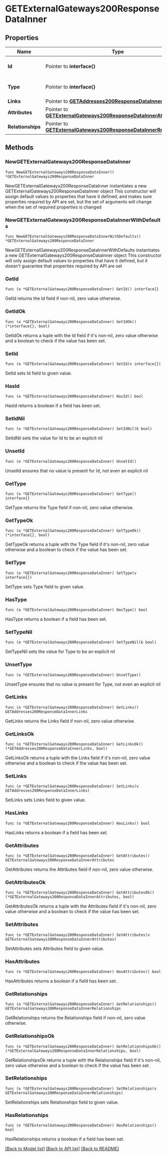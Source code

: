 # GETExternalGateways200ResponseDataInner

## Properties

Name | Type | Description | Notes
------------ | ------------- | ------------- | -------------
**Id** | Pointer to **interface{}** | The resource&#39;s id | [optional] 
**Type** | Pointer to **interface{}** | The resource&#39;s type | [optional] 
**Links** | Pointer to [**GETAddresses200ResponseDataInnerLinks**](GETAddresses200ResponseDataInnerLinks.md) |  | [optional] 
**Attributes** | Pointer to [**GETExternalGateways200ResponseDataInnerAttributes**](GETExternalGateways200ResponseDataInnerAttributes.md) |  | [optional] 
**Relationships** | Pointer to [**GETExternalGateways200ResponseDataInnerRelationships**](GETExternalGateways200ResponseDataInnerRelationships.md) |  | [optional] 

## Methods

### NewGETExternalGateways200ResponseDataInner

`func NewGETExternalGateways200ResponseDataInner() *GETExternalGateways200ResponseDataInner`

NewGETExternalGateways200ResponseDataInner instantiates a new GETExternalGateways200ResponseDataInner object
This constructor will assign default values to properties that have it defined,
and makes sure properties required by API are set, but the set of arguments
will change when the set of required properties is changed

### NewGETExternalGateways200ResponseDataInnerWithDefaults

`func NewGETExternalGateways200ResponseDataInnerWithDefaults() *GETExternalGateways200ResponseDataInner`

NewGETExternalGateways200ResponseDataInnerWithDefaults instantiates a new GETExternalGateways200ResponseDataInner object
This constructor will only assign default values to properties that have it defined,
but it doesn't guarantee that properties required by API are set

### GetId

`func (o *GETExternalGateways200ResponseDataInner) GetId() interface{}`

GetId returns the Id field if non-nil, zero value otherwise.

### GetIdOk

`func (o *GETExternalGateways200ResponseDataInner) GetIdOk() (*interface{}, bool)`

GetIdOk returns a tuple with the Id field if it's non-nil, zero value otherwise
and a boolean to check if the value has been set.

### SetId

`func (o *GETExternalGateways200ResponseDataInner) SetId(v interface{})`

SetId sets Id field to given value.

### HasId

`func (o *GETExternalGateways200ResponseDataInner) HasId() bool`

HasId returns a boolean if a field has been set.

### SetIdNil

`func (o *GETExternalGateways200ResponseDataInner) SetIdNil(b bool)`

 SetIdNil sets the value for Id to be an explicit nil

### UnsetId
`func (o *GETExternalGateways200ResponseDataInner) UnsetId()`

UnsetId ensures that no value is present for Id, not even an explicit nil
### GetType

`func (o *GETExternalGateways200ResponseDataInner) GetType() interface{}`

GetType returns the Type field if non-nil, zero value otherwise.

### GetTypeOk

`func (o *GETExternalGateways200ResponseDataInner) GetTypeOk() (*interface{}, bool)`

GetTypeOk returns a tuple with the Type field if it's non-nil, zero value otherwise
and a boolean to check if the value has been set.

### SetType

`func (o *GETExternalGateways200ResponseDataInner) SetType(v interface{})`

SetType sets Type field to given value.

### HasType

`func (o *GETExternalGateways200ResponseDataInner) HasType() bool`

HasType returns a boolean if a field has been set.

### SetTypeNil

`func (o *GETExternalGateways200ResponseDataInner) SetTypeNil(b bool)`

 SetTypeNil sets the value for Type to be an explicit nil

### UnsetType
`func (o *GETExternalGateways200ResponseDataInner) UnsetType()`

UnsetType ensures that no value is present for Type, not even an explicit nil
### GetLinks

`func (o *GETExternalGateways200ResponseDataInner) GetLinks() GETAddresses200ResponseDataInnerLinks`

GetLinks returns the Links field if non-nil, zero value otherwise.

### GetLinksOk

`func (o *GETExternalGateways200ResponseDataInner) GetLinksOk() (*GETAddresses200ResponseDataInnerLinks, bool)`

GetLinksOk returns a tuple with the Links field if it's non-nil, zero value otherwise
and a boolean to check if the value has been set.

### SetLinks

`func (o *GETExternalGateways200ResponseDataInner) SetLinks(v GETAddresses200ResponseDataInnerLinks)`

SetLinks sets Links field to given value.

### HasLinks

`func (o *GETExternalGateways200ResponseDataInner) HasLinks() bool`

HasLinks returns a boolean if a field has been set.

### GetAttributes

`func (o *GETExternalGateways200ResponseDataInner) GetAttributes() GETExternalGateways200ResponseDataInnerAttributes`

GetAttributes returns the Attributes field if non-nil, zero value otherwise.

### GetAttributesOk

`func (o *GETExternalGateways200ResponseDataInner) GetAttributesOk() (*GETExternalGateways200ResponseDataInnerAttributes, bool)`

GetAttributesOk returns a tuple with the Attributes field if it's non-nil, zero value otherwise
and a boolean to check if the value has been set.

### SetAttributes

`func (o *GETExternalGateways200ResponseDataInner) SetAttributes(v GETExternalGateways200ResponseDataInnerAttributes)`

SetAttributes sets Attributes field to given value.

### HasAttributes

`func (o *GETExternalGateways200ResponseDataInner) HasAttributes() bool`

HasAttributes returns a boolean if a field has been set.

### GetRelationships

`func (o *GETExternalGateways200ResponseDataInner) GetRelationships() GETExternalGateways200ResponseDataInnerRelationships`

GetRelationships returns the Relationships field if non-nil, zero value otherwise.

### GetRelationshipsOk

`func (o *GETExternalGateways200ResponseDataInner) GetRelationshipsOk() (*GETExternalGateways200ResponseDataInnerRelationships, bool)`

GetRelationshipsOk returns a tuple with the Relationships field if it's non-nil, zero value otherwise
and a boolean to check if the value has been set.

### SetRelationships

`func (o *GETExternalGateways200ResponseDataInner) SetRelationships(v GETExternalGateways200ResponseDataInnerRelationships)`

SetRelationships sets Relationships field to given value.

### HasRelationships

`func (o *GETExternalGateways200ResponseDataInner) HasRelationships() bool`

HasRelationships returns a boolean if a field has been set.


[[Back to Model list]](../README.md#documentation-for-models) [[Back to API list]](../README.md#documentation-for-api-endpoints) [[Back to README]](../README.md)


